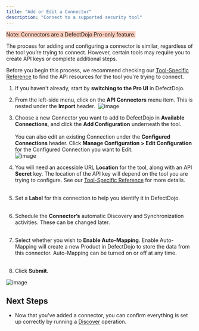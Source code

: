 ```yaml
---
title: "Add or Edit a Connector"
description: "Connect to a supported security tool"
---
```


<span style="background-color:rgba(242, 86, 29, 0.3)">Note: Connectors are a DefectDojo Pro-only feature.</span>

The process for adding and configuring a connector is similar, regardless of the tool you’re trying to connect. However, certain tools may require you to create API keys or complete additional steps.

Before you begin this process, we recommend checking our [Tool-Specific Reference](../connectors_tool_reference/) to find the API resources for the tool you're trying to connect.

1. If you haven't already, start by **switching to the Pro UI** in DefectDojo.
2. From the left\-side menu, click on the **API Connectors** menu item. This is nested under the **Import** header.
​
![image](images/add_edit_connectors.png)

3. Choose a new Connector you want to add to DefectDojo in **Available Connections**, and click the **Add Configuration** underneath the tool.  
​  
You can also edit an existing Connection under the **Configured Connections** header. Click **Manage Configuration \> Edit Configuration** for the Configured Connection you want to Edit.  
​
![image](images/add_edit_connectors_2.png)

4. You will need an accessible URL **Location** for the tool, along with an API **Secret** key. The location of the API key will depend on the tool you are trying to configure. See our [Tool\-Specific Reference](../connectors_tool_reference/) for more details.  
​
5. Set a **Label** for this connection to help you identify it in DefectDojo.  
​
6. Schedule the **Connector’s** automatic Discovery and Synchronization activities. These can be changed later.  
​
7. Select whether you wish to **Enable Auto\-Mapping**. Enable Auto\-Mapping will create a new Product in DefectDojo to store the data from this connector. Auto\-Mapping can be turned on or off at any time.  
​
8. Click **Submit.**

![image](images/add_edit_connectors_3.png)

## Next Steps

* Now that you've added a connector, you can confirm everything is set up correctly by running a [Discover](../manage_operations/#discover-operations) operation.
